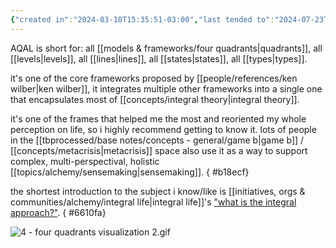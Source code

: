 ```yaml
---
{"created in":"2024-03-10T15:35:51-03:00","last tended to":"2024-07-23T01:39:12-03:00","aliases":["AQAL framework"],"tags":["framework","integraltheory","🌿"],"dg-publish":true,"permalink":"/models-and-frameworks/aqal/","dgPassFrontmatter":true,"created":"2024-03-10T15:35:51.504-03:00","updated":"2024-07-23T01:39:14.797-03:00"}
---
```


AQAL is short for: all [[models & frameworks/four quadrants\|quadrants]], all [[levels\|levels]], all [[lines\|lines]], all [[states\|states]], all [[types\|types]].

it's one of the core frameworks proposed by [[people/references/ken wilber\|ken wilber]], it integrates multiple other frameworks into a single one that encapsulates most of [[concepts/integral theory\|integral theory]].

it's one of the frames that helped me the most and reoriented my whole perception on life, so i highly recommend getting to know it. lots of people in the [[tbprocessed/base notes/concepts - general/game b\|game b]] / [[concepts/metacrisis\|metacrisis]] space also use it as a way to support complex, multi-perspectival, holistic [[topics/alchemy/sensemaking\|sensemaking]].
{ #b18ecf}


the shortest introduction to the subject i know/like is [[initiatives, orgs & communities/alchemy/integral life\|integral life]]'s ["what is the integral approach?"](https://integrallife.com/what-is-integral-approach/).
{ #6610fa}


![4 - four quadrants visualization 2.gif](/img/user/assets/4%20-%20four%20quadrants%20visualization%202.gif)
